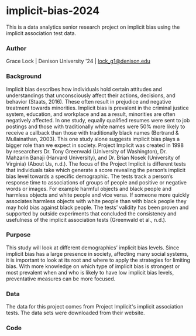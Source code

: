 # implicit-bias-2024
This is a data analytics senior research project on implicit bias using the implicit association test data. 

### Author 
Grace Lock | 
Denison University '24 | 
lock_g1@denison.edu 

### Background 
Implicit bias describes how individuals hold certain attitudes and understandings that unconsciously affect their actions, decisions, and behavior (Staats, 2016). These often result in prejudice and negative treatment towards minorities. Implicit bias is prevalent in the criminal justice system, education, and workplace and as a result, minorities are often negatively affected. In one study, equally qualified resumes were sent to job postings and those with traditionally white names were 50% more likely to receive a callback than those with traditionally black names (Bertrand & Mullainathan, 2003). This one study alone suggests implicit bias plays a bigger role than we expect in society. 
Project Implicit was created in 1998 by researchers Dr. Tony Greenwald (University of Washington), Dr. Mahzarin Banaji (Harvard University), and Dr. Brian Nosek (University of Virginia) (About Us, n.d.). The focus of the Project Implicit is different tests that individuals take which generate a score revealing the person’s implicit bias level towards a specific demographic. The tests track a person’s response time to associations of groups of people and positive or negative words or images. For example harmful objects and black people and harmless objects and white people and vice versa. If someone more quickly associates harmless objects with white people than with black people they may hold bias against black people. The tests’ validity has been proven and supported by outside experiments that concluded the consistency and usefulness of the implicit association tests (Greenwald et al., n.d.). 

### Purpose
This study will look at different demographics’ implicit bias levels. Since implicit bias has a large presence in society, affecting many social systems, it is important to look at its root and where to apply the strategies for limiting bias. With more knowledge on which type of implicit bias is strongest or most prevalent when and who is likely to have low implicit bias levels, preventative measures can be more focused.

### Data 
The data for this project comes from Project Implicit's implicit association tests. The data sets were downloaded from their website. 

### Code 
